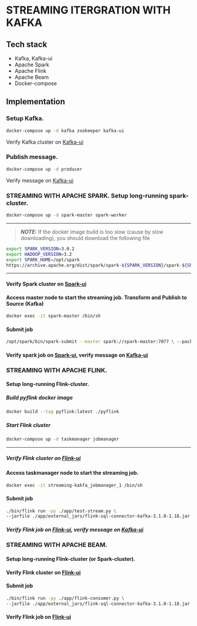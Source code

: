 # STREAMING ITERGRATION WITH KAFKA

## Tech stack
- Kafka, Kafka-ui
- Apache Spark
- Apache Flink
- Apache Beam
- Docker-compose

## Implementation
### Setup Kafka.
```sh
docker-compose up -d kafka zookeeper kafka-ui
```
Verify Kafka cluster on [Kafka-ui](http://localhost:8080)

### Publish message.
```sh
docker-compose up -d producer
```
Verify message on [Kafka-ui](http://localhost:8080)

### STREAMING WITH APACHE SPARK. Setup long-running spark-cluster.
```sh
docker-compose up -d spark-master spark-worker
```
---
> **_NOTE:_**  If the docker image build is too slow (cause by slow downloading), you should download the following file
```sh
export SPARK_VERSION=3.0.2
export HADOOP_VERSION=3.2
export SPARK_HOME=/opt/spark
https://archive.apache.org/dist/spark/spark-${SPARK_VERSION}/spark-${SPARK_VERSION}-bin-hadoop${HADOOP_VERSION}.tgz
```
---

#### Verify Spark cluster on [Spark-ui](http://localhost:9090)

#### Access master node to start the streaming job. Transform and Publish to Source (Kafka)

```sh
docker exec -it spark-master /bin/sh
```

#### Submit job
```sh
/opt/spark/bin/spark-submit --master spark://spark-master:7077 \ --packages org.apache.spark:spark-sql-kafka-0-10_2.12:3.0.2 \ /opt/ spark-apps/spark-consumer.py
```

#### Verify spark job on [Spark-ui](http://localhost:9090), verify message on [Kafka-ui](http://localhost:8080)

### STREAMING WITH APACHE FLINK. 

#### Setup long-running Flink-cluster.
##### Build pyflink docker image
```sh
docker build --tag pyflink:latest ./pyflink
```
##### Start Flink cluster
```sh
docker-compose up -d taskmanager jobmanager
```
---

##### Verify Flink cluster on [Flink-ui](http://localhost:8081)

#### Access taskmanager node to start the streaming job.
```sh
docker exec -it streaming-kakfa_jobmanager_1 /bin/sh
```

#### Submit job
```sh
./bin/flink run -py ./app/test-stream.py \ 
--jarfile ./app/external_jars/flink-sql-connector-kafka-3.1.0-1.18.jar
```

##### Verify Flink job on [Flink-ui](http://localhost:8081), verify message on [Kafka-ui](http://localhost:8080)

### STREAMING WITH APACHE BEAM.

#### Setup long-running Flink-cluster (or Spark-cluster).

#### Verify Flink cluster on [Flink-ui](http://localhost:8081)

#### Submit job
```sh
./bin/flink run -py ./app/flink-consumer.py \ 
--jarfile ./app/external_jars/flink-sql-connector-kafka-3.1.0-1.18.jar
```

#### Verify Flink job on [Flink-ui](http://localhost:8081)
